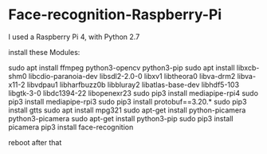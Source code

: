 # Face-recognition-Raspberry-Pi

I used a Raspberry Pi 4, with Python 2.7 

install these Modules:

sudo apt install ffmpeg python3-opencv python3-pip
sudo apt install libxcb-shm0 libcdio-paranoia-dev libsdl2-2.0-0 libxv1  libtheora0 libva-drm2 libva-x11-2 libvdpau1 libharfbuzz0b libbluray2 libatlas-base-dev libhdf5-103 libgtk-3-0 libdc1394-22 libopenexr23
sudo pip3 install mediapipe-rpi4
sudo pip3 install mediapipe-rpi3
sudo pip3 install protobuf==3.20.*
sudo pip3 install gtts
sudo apt install mpg321
sudo apt-get install python-picamera python3-picamera
sudo apt-get install python3-pip
sudo pip3 install picamera
pip3 install face-recognition

reboot after that
